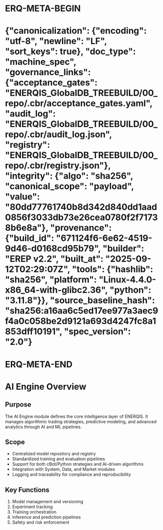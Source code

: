 # ERQ-META-BEGIN
# {"canonicalization": {"encoding": "utf-8", "newline": "LF", "sort_keys": true}, "doc_type": "machine_spec", "governance_links": {"acceptance_gates": "ENERQIS_GlobalDB_TREEBUILD/00_repo/.cbr/acceptance_gates.yaml", "audit_log": "ENERQIS_GlobalDB_TREEBUILD/00_repo/.cbr/audit_log.json", "registry": "ENERQIS_GlobalDB_TREEBUILD/00_repo/.cbr/registry.json"}, "integrity": {"algo": "sha256", "canonical_scope": "payload", "value": "80dd77761740b8d342d840dd1aad0856f3033db73e26cea0780f2f71738b6e8a"}, "provenance": {"build_id": "671124f6-6e62-4519-9d46-d0168cd95b79", "builder": "EREP v2.2", "built_at": "2025-09-12T02:29:07Z", "tools": {"hashlib": "sha256", "platform": "Linux-4.4.0-x86_64-with-glibc2.36", "python": "3.11.8"}}, "source_baseline_hash": "sha256:a16aa6c5ed17ee977a3aec9f4a0c058be2d9121a693d4247fc8a1853dff10191", "spec_version": "2.0"}
# ERQ-META-END
# AI Engine Overview

## Purpose
The AI Engine module defines the core intelligence layer of ENERQIS. It manages algorithmic trading strategies, predictive modeling, and advanced analytics through AI and ML pipelines.

## Scope
- Centralized model repository and registry
- Standardized training and evaluation pipelines
- Support for both cBot/Python strategies and AI-driven algorithms
- Integration with System, Data, and Market modules
- Logging and traceability for compliance and reproducibility

## Key Functions
1. Model management and versioning
2. Experiment tracking
3. Training orchestration
4. Inference and prediction pipelines
5. Safety and risk enforcement 